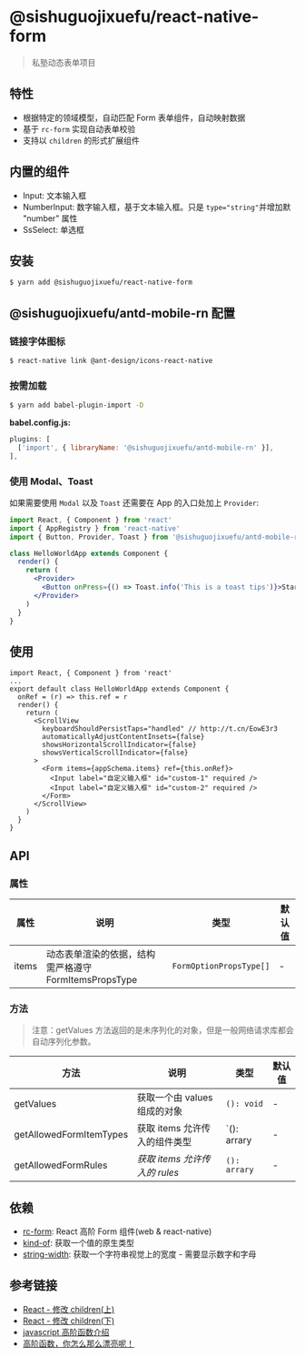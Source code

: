# @sishuguojixuefu/react-native-form

> 私塾动态表单项目

## 特性

- 根据特定的领域模型，自动匹配 Form 表单组件，自动映射数据
- 基于 `rc-form` 实现自动表单校验
- 支持以 `children` 的形式扩展组件

## 内置的组件

- Input: 文本输入框
- NumberInput: 数字输入框，基于文本输入框。只是 `type="string"`并增加默 "number"
  属性
- SsSelect: 单选框

## 安装

```sh
$ yarn add @sishuguojixuefu/react-native-form
```

## @sishuguojixuefu/antd-mobile-rn 配置

### 链接字体图标

```sh
$ react-native link @ant-design/icons-react-native
```

### 按需加载

```sh
$ yarn add babel-plugin-import -D
```

**babel.config.js:**

```js
plugins: [
  ['import', { libraryName: '@sishuguojixuefu/antd-mobile-rn' }],
],
```

### 使用 Modal、Toast

如果需要使用 `Modal` 以及 `Toast` 还需要在 App 的入口处加上 `Provider`:

```jsx
import React, { Component } from 'react'
import { AppRegistry } from 'react-native'
import { Button, Provider, Toast } from '@sishuguojixuefu/antd-mobile-rn'

class HelloWorldApp extends Component {
  render() {
    return (
      <Provider>
        <Button onPress={() => Toast.info('This is a toast tips')}>Start</Button>
      </Provider>
    )
  }
}
```

## 使用

```tsx
import React, { Component } from 'react'
...
export default class HelloWorldApp extends Component {
  onRef = (r) => this.ref = r
  render() {
    return (
      <ScrollView
        keyboardShouldPersistTaps="handled" // http://t.cn/EowE3r3
        automaticallyAdjustContentInsets={false}
        showsHorizontalScrollIndicator={false}
        showsVerticalScrollIndicator={false}
      >
        <Form items={appSchema.items} ref={this.onRef}>
          <Input label="自定义输入框" id="custom-1" required />
          <Input label="自定义输入框" id="custom-2" required />
        </Form>
      </ScrollView>
    )
  }
}
```

## API

### 属性

| 属性  | 说明                                                  | 类型                    | 默认值 |
| ----- | ----------------------------------------------------- | ----------------------- | ------ |
| items | 动态表单渲染的依据，结构需严格遵守 FormItemsPropsType | `FormOptionPropsType[]` | -      |

### 方法

> 注意：getValues 方法返回的是未序列化的对象，但是一般网络请求库都会自动序列化参数。

| 方法                    | 说明                          | 类型            | 默认值 |
| ----------------------- | ----------------------------- | --------------- | ------ |
| getValues               | 获取一个由 values 组成的对象  | `(): void`      | -      |
| getAllowedFormItemTypes | 获取 items 允许传入的组件类型 | `(): arrary | - |
| getAllowedFormRules     | _获取 items 允许传入的 rules_ | `(): arrary`    | -      |

## 依赖

- [rc-form](http://t.cn/EKrwFUy): React 高阶 Form 组件(web & react-native)
- [kind-of](http://t.cn/E9KortF): 获取一个值的原生类型
- [string-width](http://t.cn/E9Kac4p): 获取一个字符串视觉上的宽度 - 需要显示数字和字母

## 参考链接

- [React - 修改 children(上)](http://t.cn/E9XKVGW)
- [React - 修改 children(下)](http://t.cn/E9XKYDU)
- [javascript 高阶函数介绍](http://t.cn/E9SPeN1)
- [高阶函数，你怎么那么漂亮呢！](http://t.cn/RmB0uKp)

